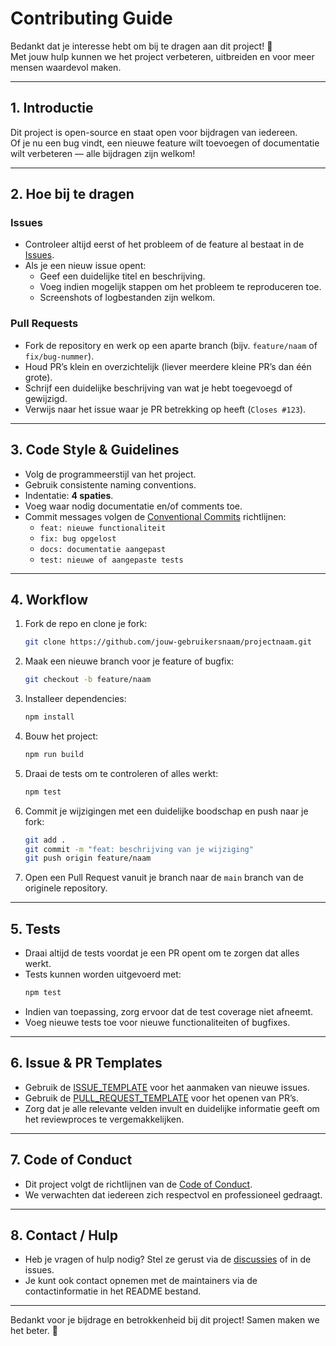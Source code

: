 # Contributing Guide

Bedankt dat je interesse hebt om bij te dragen aan dit project! 🎉  
Met jouw hulp kunnen we het project verbeteren, uitbreiden en voor meer mensen waardevol maken.

---

## 1. Introductie
Dit project is open-source en staat open voor bijdragen van iedereen.  
Of je nu een bug vindt, een nieuwe feature wilt toevoegen of documentatie wilt verbeteren — alle bijdragen zijn welkom!

---

## 2. Hoe bij te dragen

### Issues
- Controleer altijd eerst of het probleem of de feature al bestaat in de [Issues](../../issues).
- Als je een nieuw issue opent:
  - Geef een duidelijke titel en beschrijving.
  - Voeg indien mogelijk stappen om het probleem te reproduceren toe.
  - Screenshots of logbestanden zijn welkom.

### Pull Requests
- Fork de repository en werk op een aparte branch (bijv. `feature/naam` of `fix/bug-nummer`).
- Houd PR’s klein en overzichtelijk (liever meerdere kleine PR’s dan één grote).
- Schrijf een duidelijke beschrijving van wat je hebt toegevoegd of gewijzigd.
- Verwijs naar het issue waar je PR betrekking op heeft (`Closes #123`).

---

## 3. Code Style & Guidelines
- Volg de programmeerstijl van het project.
- Gebruik consistente naming conventions.
- Indentatie: **4 spaties**.
- Voeg waar nodig documentatie en/of comments toe.
- Commit messages volgen de [Conventional Commits](https://www.conventionalcommits.org) richtlijnen:
  - `feat: nieuwe functionaliteit`
  - `fix: bug opgelost`
  - `docs: documentatie aangepast`
  - `test: nieuwe of aangepaste tests`

---

## 4. Workflow
1. Fork de repo en clone je fork:
   ```bash
   git clone https://github.com/jouw-gebruikersnaam/projectnaam.git
   ```
2. Maak een nieuwe branch voor je feature of bugfix:
   ```bash
   git checkout -b feature/naam
   ```
3. Installeer dependencies:
   ```bash
   npm install
   ```
4. Bouw het project:
   ```bash
   npm run build
   ```
5. Draai de tests om te controleren of alles werkt:
   ```bash
   npm test
   ```
6. Commit je wijzigingen met een duidelijke boodschap en push naar je fork:
   ```bash
   git add .
   git commit -m "feat: beschrijving van je wijziging"
   git push origin feature/naam
   ```
7. Open een Pull Request vanuit je branch naar de `main` branch van de originele repository.

---

## 5. Tests
- Draai altijd de tests voordat je een PR opent om te zorgen dat alles werkt.
- Tests kunnen worden uitgevoerd met:
  ```bash
  npm test
  ```
- Indien van toepassing, zorg ervoor dat de test coverage niet afneemt.
- Voeg nieuwe tests toe voor nieuwe functionaliteiten of bugfixes.

---

## 6. Issue & PR Templates
- Gebruik de [ISSUE_TEMPLATE](.github/ISSUE_TEMPLATE) voor het aanmaken van nieuwe issues.
- Gebruik de [PULL_REQUEST_TEMPLATE](.github/PULL_REQUEST_TEMPLATE) voor het openen van PR’s.
- Zorg dat je alle relevante velden invult en duidelijke informatie geeft om het reviewproces te vergemakkelijken.

---

## 7. Code of Conduct
- Dit project volgt de richtlijnen van de [Code of Conduct](CODE_OF_CONDUCT.md).
- We verwachten dat iedereen zich respectvol en professioneel gedraagt.

---

## 8. Contact / Hulp
- Heb je vragen of hulp nodig? Stel ze gerust via de [discussies](../../discussions) of in de issues.
- Je kunt ook contact opnemen met de maintainers via de contactinformatie in het README bestand.

---

Bedankt voor je bijdrage en betrokkenheid bij dit project! Samen maken we het beter. 🎉